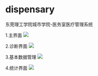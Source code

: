# dispensary
东莞理工学院城市学院-医务室医疗管理系统


1.主界面
![](http://o8jd5ti1a.bkt.clouddn.com/QQ%E6%88%AA%E5%9B%BE20160611112835.png)

2.诊断界面
![](http://o8jd5ti1a.bkt.clouddn.com/QQ%E6%88%AA%E5%9B%BE20160611112932.png)

3.基本数据管理
![](http://o8jd5ti1a.bkt.clouddn.com/QQ%E6%88%AA%E5%9B%BE20160611112910.png)

4.统计界面
![](http://o8jd5ti1a.bkt.clouddn.com/QQ%E6%88%AA%E5%9B%BE20160611113018.png)
